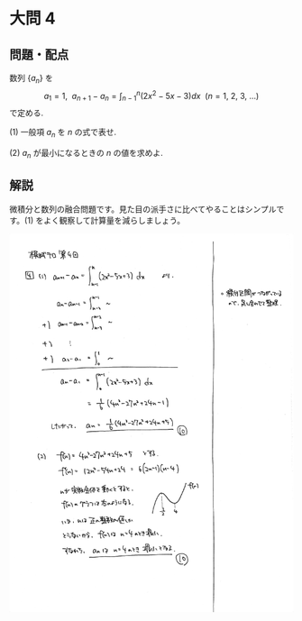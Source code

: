 ﻿---
layout: default
parent: 第 4 回
grand_parent: 模試テロ
summary: 
published: false
---

# 大問 4

## 問題・配点

数列 $\lbrace a_n \rbrace$ を $$ a_1=1,\ \ a_{n+1}-a_n=\int_{n-1}^n (2x^2-5x-3)dx  \ \ (n=1,\ 2,\ 3,\ \dots) $$ で定める.

(1) 一般項 $a_n$ を $n$ の式で表せ.

(2) $a_n$ が最小になるときの $n$ の値を求めよ.

## 解説

微積分と数列の融合問題です。見た目の派手さに比べてやることはシンプルです。(1) をよく観察して計算量を減らしましょう。

![](img/examterro_04-4.jpg)